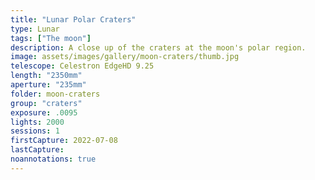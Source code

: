 ```yaml
---
title: "Lunar Polar Craters"
type: Lunar
tags: ["The moon"]
description: A close up of the craters at the moon's polar region.
image: assets/images/gallery/moon-craters/thumb.jpg
telescope: Celestron EdgeHD 9.25
length: "2350mm"
aperture: "235mm"
folder: moon-craters
group: "craters"
exposure: .0095
lights: 2000
sessions: 1
firstCapture: 2022-07-08
lastCapture:
noannotations: true
---
```

